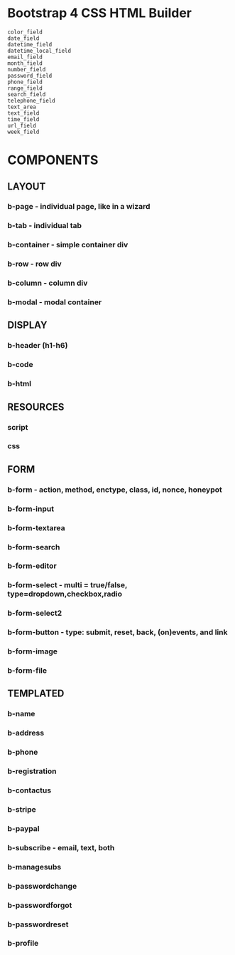 # Bootstrap 4 CSS HTML Builder

    color_field
    date_field
    datetime_field
    datetime_local_field
    email_field
    month_field
    number_field
    password_field
    phone_field
    range_field
    search_field
    telephone_field
    text_area
    text_field
    time_field
    url_field
    week_field

# COMPONENTS

## LAYOUT
### b-page      - individual page, like in a wizard
### b-tab       - individual tab
### b-container - simple container div
### b-row       - row div
### b-column    - column div
### b-modal     - modal container

## DISPLAY
### b-header (h1-h6)
### b-code
### b-html

## RESOURCES
### script
### css

## FORM
### b-form - action, method, enctype, class, id, nonce, honeypot
### b-form-input
### b-form-textarea
### b-form-search
### b-form-editor
### b-form-select - multi = true/false, type=dropdown,checkbox,radio
### b-form-select2
### b-form-button - type: submit, reset, back, (on)events, and link
### b-form-image
### b-form-file

## TEMPLATED
### b-name
### b-address
### b-phone
### b-registration
### b-contactus
### b-stripe
### b-paypal
### b-subscribe - email, text, both
### b-managesubs
### b-passwordchange
### b-passwordforgot
### b-passwordreset
### b-profile

